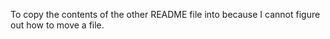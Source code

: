 To copy the contents of the other README file into because I cannot figure out how to move a file. 
